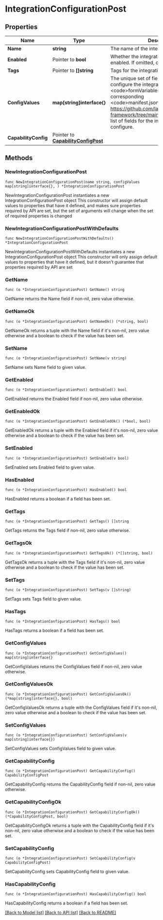 # IntegrationConfigurationPost

## Properties

Name | Type | Description | Notes
------------ | ------------- | ------------- | -------------
**Name** | **string** | The name of the integration configuration | 
**Enabled** | Pointer to **bool** | Whether the integration configuration is enabled. If omitted, defaults to true | [optional] 
**Tags** | Pointer to **[]string** | Tags for the integration | [optional] 
**ConfigValues** | **map[string]interface{}** | The unique set of fields required to configure the integration. Refer to the &lt;code&gt;formVariables&lt;/code&gt; field in the corresponding &lt;code&gt;manifest.json&lt;/code&gt; at https://github.com/launchdarkly/integration-framework/tree/main/integrations for a full list of fields for the integration you wish to configure. | 
**CapabilityConfig** | Pointer to [**CapabilityConfigPost**](CapabilityConfigPost.md) |  | [optional] 

## Methods

### NewIntegrationConfigurationPost

`func NewIntegrationConfigurationPost(name string, configValues map[string]interface{}, ) *IntegrationConfigurationPost`

NewIntegrationConfigurationPost instantiates a new IntegrationConfigurationPost object
This constructor will assign default values to properties that have it defined,
and makes sure properties required by API are set, but the set of arguments
will change when the set of required properties is changed

### NewIntegrationConfigurationPostWithDefaults

`func NewIntegrationConfigurationPostWithDefaults() *IntegrationConfigurationPost`

NewIntegrationConfigurationPostWithDefaults instantiates a new IntegrationConfigurationPost object
This constructor will only assign default values to properties that have it defined,
but it doesn't guarantee that properties required by API are set

### GetName

`func (o *IntegrationConfigurationPost) GetName() string`

GetName returns the Name field if non-nil, zero value otherwise.

### GetNameOk

`func (o *IntegrationConfigurationPost) GetNameOk() (*string, bool)`

GetNameOk returns a tuple with the Name field if it's non-nil, zero value otherwise
and a boolean to check if the value has been set.

### SetName

`func (o *IntegrationConfigurationPost) SetName(v string)`

SetName sets Name field to given value.


### GetEnabled

`func (o *IntegrationConfigurationPost) GetEnabled() bool`

GetEnabled returns the Enabled field if non-nil, zero value otherwise.

### GetEnabledOk

`func (o *IntegrationConfigurationPost) GetEnabledOk() (*bool, bool)`

GetEnabledOk returns a tuple with the Enabled field if it's non-nil, zero value otherwise
and a boolean to check if the value has been set.

### SetEnabled

`func (o *IntegrationConfigurationPost) SetEnabled(v bool)`

SetEnabled sets Enabled field to given value.

### HasEnabled

`func (o *IntegrationConfigurationPost) HasEnabled() bool`

HasEnabled returns a boolean if a field has been set.

### GetTags

`func (o *IntegrationConfigurationPost) GetTags() []string`

GetTags returns the Tags field if non-nil, zero value otherwise.

### GetTagsOk

`func (o *IntegrationConfigurationPost) GetTagsOk() (*[]string, bool)`

GetTagsOk returns a tuple with the Tags field if it's non-nil, zero value otherwise
and a boolean to check if the value has been set.

### SetTags

`func (o *IntegrationConfigurationPost) SetTags(v []string)`

SetTags sets Tags field to given value.

### HasTags

`func (o *IntegrationConfigurationPost) HasTags() bool`

HasTags returns a boolean if a field has been set.

### GetConfigValues

`func (o *IntegrationConfigurationPost) GetConfigValues() map[string]interface{}`

GetConfigValues returns the ConfigValues field if non-nil, zero value otherwise.

### GetConfigValuesOk

`func (o *IntegrationConfigurationPost) GetConfigValuesOk() (*map[string]interface{}, bool)`

GetConfigValuesOk returns a tuple with the ConfigValues field if it's non-nil, zero value otherwise
and a boolean to check if the value has been set.

### SetConfigValues

`func (o *IntegrationConfigurationPost) SetConfigValues(v map[string]interface{})`

SetConfigValues sets ConfigValues field to given value.


### GetCapabilityConfig

`func (o *IntegrationConfigurationPost) GetCapabilityConfig() CapabilityConfigPost`

GetCapabilityConfig returns the CapabilityConfig field if non-nil, zero value otherwise.

### GetCapabilityConfigOk

`func (o *IntegrationConfigurationPost) GetCapabilityConfigOk() (*CapabilityConfigPost, bool)`

GetCapabilityConfigOk returns a tuple with the CapabilityConfig field if it's non-nil, zero value otherwise
and a boolean to check if the value has been set.

### SetCapabilityConfig

`func (o *IntegrationConfigurationPost) SetCapabilityConfig(v CapabilityConfigPost)`

SetCapabilityConfig sets CapabilityConfig field to given value.

### HasCapabilityConfig

`func (o *IntegrationConfigurationPost) HasCapabilityConfig() bool`

HasCapabilityConfig returns a boolean if a field has been set.


[[Back to Model list]](../README.md#documentation-for-models) [[Back to API list]](../README.md#documentation-for-api-endpoints) [[Back to README]](../README.md)


